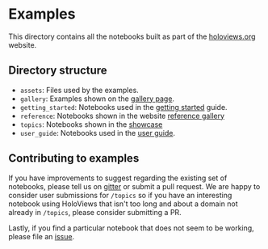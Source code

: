 # Examples

This directory contains all the notebooks built as part of the
[holoviews.org](https://holoviews.org) website.

## Directory structure

- `assets`: Files used by the examples.
- `gallery`: Examples shown on the [gallery page](https://holoviews.org/gallery/index.html).
- `getting_started`: Notebooks used in the [getting started](https://holoviews.org/getting_started/index.html) guide.
- `reference`: Notebooks shown in the website [reference gallery](https://holoviews.org/reference/index.html)
- `topics`: Notebooks shown in the [showcase](https://holoviews.org/reference/showcase/index.html)
- `user_guide`: Notebooks used in the [user guide](https://holoviews.org/user_guide/index.html).

## Contributing to examples

If you have improvements to suggest regarding the existing set of
notebooks, please tell us on [gitter](https://gitter.im/pyviz/pyviz)
or submit a pull request. We are happy to consider user submissions for
`/topics` so if you have an interesting notebook using HoloViews that
isn't too long and about a domain not already in `/topics`, please
consider submitting a PR.

Lastly, if you find a particular notebook that does not seem to be
working, please file an
[issue](https://github.com/holoviz/holoviews/issues).
